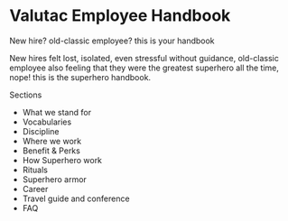 # Valutac Employee Handbook
New hire? old-classic employee? this is your handbook

New hires felt lost, isolated, even stressful without guidance, old-classic employee also feeling that they were the greatest superhero all the time, nope! this is the superhero handbook.

Sections

- What we stand for
- Vocabularies
- Discipline
- Where we work
- Benefit & Perks
- How Superhero work
- Rituals
- Superhero armor
- Career 
- Travel guide and conference
- FAQ

